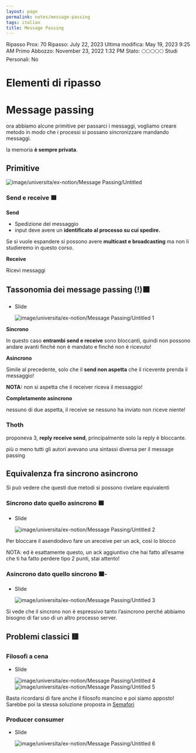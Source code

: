 ```yaml
---
layout: page
permalink: notes/message-passing
tags: italian
title: Message Passing
---
```


Ripasso Prox: 70
Ripasso: July 22, 2023
Ultima modifica: May 19, 2023 9:25 AM
Primo Abbozzo: November 23, 2022 1:32 PM
Stato: 🌕🌕🌕🌕🌕
Studi Personali: No

# Elementi di ripasso

# Message passing

ora abbiamo alcune primitive per passarci i messaggi, vogliamo creare metodo in modo che i processi si possano sincronizzare mandando messaggi.

la memoria **è sempre privata**.

## Primitive

<img src="/images/notes/image/universita/ex-notion/Message Passing/Untitled.png" alt="image/universita/ex-notion/Message Passing/Untitled">

### Send e receive 🟩

**Send**

- Spedizione del messaggio
- input deve avere un **identificato al processo su cui spedire.**

Se si vuole espandere si possono avere **multicast e broadcasting** ma non li studieremo in questo corso.

**Receive**

Ricevi messaggi

## Tassonomia dei message passing (!)🟩

- Slide

    <img src="/images/notes/image/universita/ex-notion/Message Passing/Untitled 1.png" alt="image/universita/ex-notion/Message Passing/Untitled 1">


**Sincrono**

In questo caso **entrambi send e receive** sono bloccanti, quindi non possono andare avanti finché non è mandato e finché non è ricevuto!

**Asincrono**

Simile al precedente, solo che il **send non aspetta** che il ricevente prenda il messaggio!

**NOTA:** non si aspetta che il receiver riceva il messaggio!

**Completamente asincrono**

nessuno di due aspetta, il receive se nessuno ha inviato non riceve niente!

### Thoth

proponeva 3, **reply receive send**, principalmente solo la reply è bloccante.

più o meno tutti gli autori avevano una sintassi diversa per il message passing

## Equivalenza fra sincrono asincrono

Si può vedere che questi due metodi si possono rivelare equivalenti

### Sincrono dato quello asincrono 🟩

- Slide

    <img src="/images/notes/image/universita/ex-notion/Message Passing/Untitled 2.png" alt="image/universita/ex-notion/Message Passing/Untitled 2">


Per bloccare il asendodevo fare un areceive per un ack, così lo blocco

NOTA: ed è esattamente questo, un ack aggiuntivo che hai fatto all’esame che ti ha fatto perdere tipo 2 punti, stai attento!

### Asincrono dato quello sincrono 🟩-

- Slide

    <img src="/images/notes/image/universita/ex-notion/Message Passing/Untitled 3.png" alt="image/universita/ex-notion/Message Passing/Untitled 3">


Si vede che il sincrono non è espressivo tanto l’asincrono perché abbiamo bisogno di far uso di un altro processo server.

## Problemi classici 🟨

### Filosofi a cena

- Slide

    <img src="/images/notes/image/universita/ex-notion/Message Passing/Untitled 4.png" alt="image/universita/ex-notion/Message Passing/Untitled 4">

    <img src="/images/notes/image/universita/ex-notion/Message Passing/Untitled 5.png" alt="image/universita/ex-notion/Message Passing/Untitled 5">


Basta ricordarsi di fare anche il filosofo mancino e poi siamo apposto! Sarebbe poi la stessa soluzione proposta in [Semafori](/notes/semafori)

### Producer consumer

- Slide

    <img src="/images/notes/image/universita/ex-notion/Message Passing/Untitled 6.png" alt="image/universita/ex-notion/Message Passing/Untitled 6">